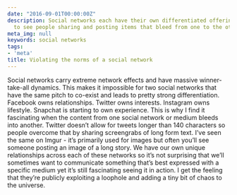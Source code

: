 ```yaml
---
date: "2016-09-01T00:00:00Z"
description: Social networks each have their own differentiated offering so it's interesting
  to see people sharing and posting items that bleed from one to the other.
meta_img: null
keywords: social networks
tags:
- 'meta'
title: Violating the norms of a social network
---
```


Social networks carry extreme network effects and have massive winner-take-all dynamics. This makes it impossible for two social networks that have the same pitch to co-exist and leads to pretty strong differentiation. Facebook owns relationships. Twitter owns interests. Instagram owns lifestyle. Snapchat is starting to own experience. This is why I find it fascinating when the content from one social network or medium bleeds into another. Twitter doesn’t allow for tweets longer than 140 characters so people overcome that by sharing screengrabs of long form text. I’ve seen the same on Imgur - it’s primarily used for images but often you’ll see someone posting an image of a long story. We have our own unique relationships across each of these networks so it’s not surprising that we’ll sometimes want to communicate something that’s best expressed with a specific medium yet it’s still fascinating seeing it in action. I get the feeling that they’re publicly exploiting a loophole and adding a tiny bit of chaos to the universe.
